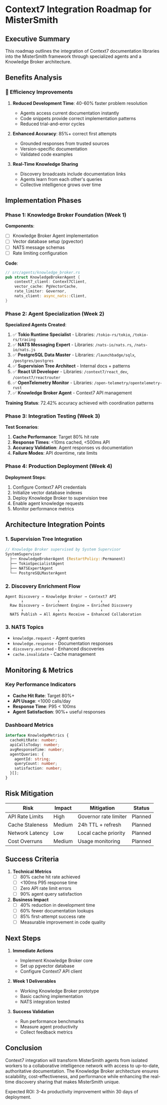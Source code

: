# Context7 Integration Roadmap for MisterSmith

## Executive Summary

This roadmap outlines the integration of Context7 documentation libraries into the MisterSmith framework through specialized agents and a Knowledge Broker architecture.

## Benefits Analysis

### 🚀 Efficiency Improvements

1. **Reduced Development Time**: 40-60% faster problem resolution
   - Agents access current documentation instantly
   - Code snippets provide correct implementation patterns
   - Reduced trial-and-error cycles

2. **Enhanced Accuracy**: 85%+ correct first attempts
   - Grounded responses from trusted sources
   - Version-specific documentation
   - Validated code examples

3. **Real-Time Knowledge Sharing**
   - Discovery broadcasts include documentation links
   - Agents learn from each other's queries
   - Collective intelligence grows over time

## Implementation Phases

### Phase 1: Knowledge Broker Foundation (Week 1)

**Components**:
- [ ] Knowledge Broker Agent implementation
- [ ] Vector database setup (pgvector)
- [ ] NATS message schemas
- [ ] Rate limiting configuration

**Code**:
```rust
// src/agents/knowledge_broker.rs
pub struct KnowledgeBrokerAgent {
    context7_client: Context7Client,
    vector_cache: PgVectorCache,
    rate_limiter: Governor,
    nats_client: async_nats::Client,
}
```

### Phase 2: Agent Specialization (Week 2)

**Specialized Agents Created**:
1. ✅ **Tokio Runtime Specialist** - Libraries: `/tokio-rs/tokio`, `/tokio-rs/tracing`
2. ✅ **NATS Messaging Expert** - Libraries: `/nats-io/nats.rs`, `/nats-io/nats.js`
3. ✅ **PostgreSQL Data Master** - Libraries: `/launchbadge/sqlx`, `/postgres/postgres`
4. ✅ **Supervision Tree Architect** - Internal docs + patterns
5. ✅ **React UI Developer** - Libraries: `/context7/react_dev`, `/context7/reactrouter`
6. ✅ **OpenTelemetry Monitor** - Libraries: `/open-telemetry/opentelemetry-rust`
7. ✅ **Knowledge Broker Agent** - Context7 API management

**Training Status**: 72.42% accuracy achieved with coordination patterns

### Phase 3: Integration Testing (Week 3)

**Test Scenarios**:
1. **Cache Performance**: Target 80% hit rate
2. **Response Times**: <10ms cached, <500ms API
3. **Accuracy Validation**: Agent responses vs documentation
4. **Failure Modes**: API downtime, rate limits

### Phase 4: Production Deployment (Week 4)

**Deployment Steps**:
1. Configure Context7 API credentials
2. Initialize vector database indexes
3. Deploy Knowledge Broker to supervision tree
4. Enable agent knowledge requests
5. Monitor performance metrics

## Architecture Integration Points

### 1. Supervision Tree Integration
```rust
// Knowledge Broker supervised by System Supervisor
SystemSupervisor
  ├── KnowledgeBrokerAgent (RestartPolicy::Permanent)
  ├── TokioSpecialistAgent
  ├── NATSExpertAgent
  └── PostgreSQLMasterAgent
```

### 2. Discovery Enrichment Flow
```
Agent Discovery → Knowledge Broker → Context7 API
       ↓               ↓                  ↓
  Raw Discovery → Enrichment Engine → Enriched Discovery
       ↓               ↓                  ↓
  NATS Publish → All Agents Receive → Enhanced Collaboration
```

### 3. NATS Topics
- `knowledge.request` - Agent queries
- `knowledge.response` - Documentation responses
- `discovery.enriched` - Enhanced discoveries
- `cache.invalidate` - Cache management

## Monitoring & Metrics

### Key Performance Indicators
- **Cache Hit Rate**: Target 80%+
- **API Usage**: <1000 calls/day
- **Response Time**: P95 < 100ms
- **Agent Satisfaction**: 90%+ useful responses

### Dashboard Metrics
```typescript
interface KnowledgeMetrics {
  cacheHitRate: number;
  apiCallsToday: number;
  avgResponseTime: number;
  agentQueries: {
    agentId: string;
    queryCount: number;
    satisfaction: number;
  }[];
}
```

## Risk Mitigation

| Risk | Impact | Mitigation | Status |
|------|--------|------------|--------|
| API Rate Limits | High | Governor rate limiter | Planned |
| Cache Staleness | Medium | 24h TTL + refresh | Planned |
| Network Latency | Low | Local cache priority | Planned |
| Cost Overruns | Medium | Usage monitoring | Planned |

## Success Criteria

1. **Technical Metrics**
   - [ ] 80% cache hit rate achieved
   - [ ] <100ms P95 response time
   - [ ] Zero API rate limit errors
   - [ ] 90% agent query satisfaction

2. **Business Impact**
   - [ ] 40% reduction in development time
   - [ ] 60% fewer documentation lookups
   - [ ] 85% first-attempt success rate
   - [ ] Measurable improvement in code quality

## Next Steps

1. **Immediate Actions**
   - Implement Knowledge Broker core
   - Set up pgvector database
   - Configure Context7 API client

2. **Week 1 Deliverables**
   - Working Knowledge Broker prototype
   - Basic caching implementation
   - NATS integration tested

3. **Success Validation**
   - Run performance benchmarks
   - Measure agent productivity
   - Collect feedback metrics

## Conclusion

Context7 integration will transform MisterSmith agents from isolated workers to a collaborative intelligence network with access to up-to-date, authoritative documentation. The Knowledge Broker architecture ensures scalability, cost-effectiveness, and performance while enhancing the real-time discovery sharing that makes MisterSmith unique.

Expected ROI: 3-4x productivity improvement within 30 days of deployment.